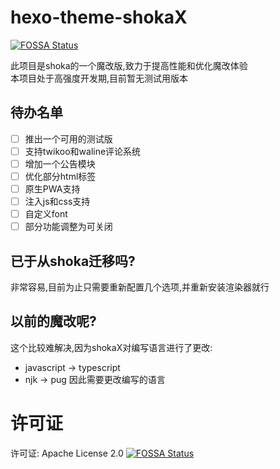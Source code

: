 # hexo-theme-shokaX
[![FOSSA Status](https://app.fossa.com/api/projects/git%2Bgithub.com%2Fzkz098%2Fhexo-theme-shokaX.svg?type=shield)](https://app.fossa.com/projects/git%2Bgithub.com%2Fzkz098%2Fhexo-theme-shokaX?ref=badge_shield)

此项目是shoka的一个魔改版,致力于提高性能和优化魔改体验 \
本项目处于高强度开发期,目前暂无测试用版本

## 待办名单
- [ ] 推出一个可用的测试版
- [ ] 支持twikoo和waline评论系统
- [ ] 增加一个公告模块
- [ ] 优化部分html标签
- [ ] 原生PWA支持
- [ ] 注入js和css支持
- [ ] 自定义font
- [ ] 部分功能调整为可关闭

## 已于从shoka迁移吗?
非常容易,目前为止只需要重新配置几个选项,并重新安装渲染器就行

## 以前的魔改呢?
这个比较难解决,因为shokaX对编写语言进行了更改:
- javascript -> typescript
- njk -> pug
因此需要更改编写的语言

# 许可证
许可证: Apache License 2.0
[![FOSSA Status](https://app.fossa.com/api/projects/git%2Bgithub.com%2Fzkz098%2Fhexo-theme-shokaX.svg?type=large)](https://app.fossa.com/projects/git%2Bgithub.com%2Fzkz098%2Fhexo-theme-shokaX?ref=badge_large)
